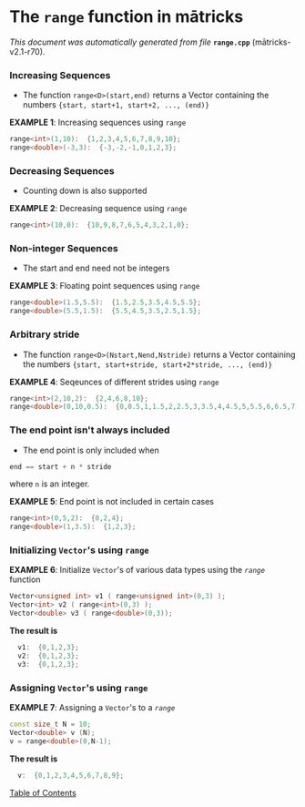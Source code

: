 
# The `range` function in mātricks
_This document was automatically generated from file_ **`range.cpp`** (mātricks-v2.1-r70).

### Increasing Sequences
* The function `range<D>(start,end)` returns a Vector<D> containing the numbers `{start, start+1, start+2, ..., (end)}`

**EXAMPLE 1**: Increasing sequences using `range`
```C++
range<int>(1,10):  {1,2,3,4,5,6,7,8,9,10}; 
range<double>(-3,3):  {-3,-2,-1,0,1,2,3}; 
```
### Decreasing Sequences
* Counting down is also supported

**EXAMPLE 2**: Decreasing sequence using `range`
```C++
range<int>(10,0):  {10,9,8,7,6,5,4,3,2,1,0}; 
```
### Non-integer Sequences
* The start and end need not be integers 

**EXAMPLE 3**: Floating point sequences using `range`
```C++
range<double>(1.5,5.5):  {1.5,2.5,3.5,4.5,5.5}; 
range<double>(5.5,1.5):  {5.5,4.5,3.5,2.5,1.5}; 
```
### Arbitrary stride
* The function `range<D>(Nstart,Nend,Nstride)` returns a Vector<D> containing the numbers `{start, start+stride, start+2*stride, ..., (end)}`

**EXAMPLE 4**: Seqeunces of different strides using `range`
```C++
range<int>(2,10,2):  {2,4,6,8,10}; 
range<double>(0,10,0.5):  {0,0.5,1,1.5,2,2.5,3,3.5,4,4.5,5,5.5,6,6.5,7,7.5,8,8.5,9,9.5,10}; 
```
### The end point isn't always included
* The end point is only included when 
```C++
end == start + n * stride
```
where `n` is an integer.


**EXAMPLE 5**: End point is not included in certain cases
```C++
range<int>(0,5,2):  {0,2,4}; 
range<double>(1,3.5):  {1,2,3}; 
```
### Initializing `Vector`'s using `range`


**EXAMPLE 6**: Initialize `Vector`'s of various data types  using the *`range`* function
```C++
Vector<unsigned int> v1 ( range<unsigned int>(0,3) );
Vector<int> v2 ( range<int>(0,3) );
Vector<double> v3 ( range<double>(0,3));
```

**The result is**
```C++
  v1:  {0,1,2,3}; 
  v2:  {0,1,2,3}; 
  v3:  {0,1,2,3}; 
```

### Assigning `Vector`'s using `range`


**EXAMPLE 7**: Assigning a `Vector`'s to a *`range`*
```C++
const size_t N = 10;
Vector<double> v (N);
v = range<double>(0,N-1);
```

**The result is**
```C++
  v:  {0,1,2,3,4,5,6,7,8,9}; 
```


[Table of Contents](README.md)
